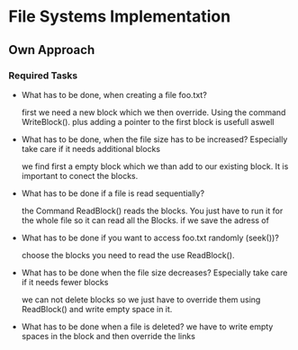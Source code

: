 # File Systems Implementation

## Own Approach

### Required Tasks

* What has to be done, when creating a file foo.txt?

  first we need a new block which we then override. Using the command WriteBlock(). plus adding a pointer to the first block is usefull aswell

* What has to be done, when the file size has   to be increased? Especially take care if it needs    additional blocks

  we find first a empty block which we than add to our existing block. It is important to conect the blocks.

* What has to be done if a file is read sequentially?

  the Command ReadBlock() reads the blocks. You just have to run it for the whole file so it can read all the Blocks. if we save the adress of 

* What has to be done if you want to access foo.txt randomly (seek())?

  choose the blocks you need to read the use ReadBlock().

* What has to be done when the file size decreases? Especially take care if it needs fewer blocks

  we can not delete blocks so we just have to override them using ReadBlock() and write empty space in it.


* What has to be done when a file is deleted?
  we have to write empty spaces in the block and then override the links
